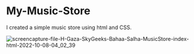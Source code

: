 # My-Music-Store
I created a simple music store using html and CSS.

![screencapture-file-H-Gaza-SkyGeeks-Bahaa-Salha-MusicStore-index-html-2022-10-08-04_02_39](https://user-images.githubusercontent.com/91798754/194704466-fa32b9a9-570b-4cf7-8b6e-aaa4c45d4063.png)

